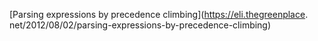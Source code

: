 [Parsing expressions by precedence climbing](https://eli.thegreenplace.
net/2012/08/02/parsing-expressions-by-precedence-climbing)